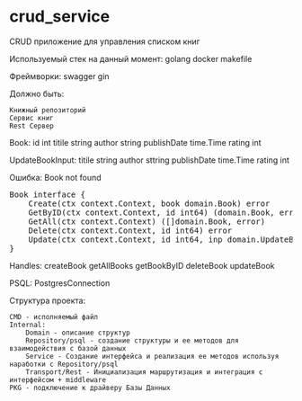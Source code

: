 # crud_service

 CRUD приложение для управления списком книг

 Используемый стек на данный момент:
 	golang
  	docker
   	makefile

Фреймворки:
	swagger
 	gin

 Должно быть:

	Книжный репозиторий
	Сервис книг
	Rest Сервер

Book:
	id int
	titile string
	author string
	publishDate time.Time
	rating int

UpdateBookInput:
	titile string
	author sttring
	publishDate time.Time
	rating int

Ошибка: Book not found

<pre>
Book interface {
	Create(ctx context.Context, book domain.Book) error
	GetByID(ctx context.Context, id int64) (domain.Book, error)
	GetAll(ctx context.Context) ([]domain.Book, error)
	Delete(ctx context.Context, id int64) error
	Update(ctx context.Context, id int64, inp domain.UpdateBookInput) error
}
</pre>

Handles:
	createBook
	getAllBooks
	getBookByID
	deleteBook
	updateBook

PSQL:
	PostgresConnection

Структура проекта:

	CMD - исполняемый файл
	Internal:
		Domain - описание структур
		Repository/psql - создание структуры и ее методов для взаимодействия с базой данных
		Service - Создание интерфейса и реализация ее методов используя наработки с Repository/psql
		Transport/Rest - Инициализация маршрутизация и интеграция с интерфейсом + middleware
	PKG - подключение к драйверу Базы Данных
